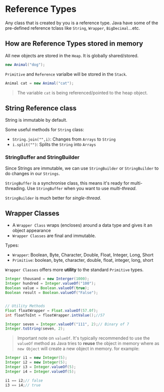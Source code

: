 # Reference Types

Any class that is created by you is a reference type. Java have some of the pre-defined reference tclass like `String`, `Wrapper`, `BigDecimal`...etc.

## How are Reference Types stored in memory

All new objects are stored in the `Heap`. It is globally shared/stored.

```Java
new Animal("dog");
```

`Primitive` and `Reference` varialbe will be stored in the `Stack`.

```Java
Animal cat = new Animal("cat");
```

> The variable `cat` is being referenced/pointed to the heap object.

## String Reference class

String is immutable by default.

Some useful methods for `String` class:

- `String.join("",i)`: Changes from `Arrays` to `String`
- `i.split("")`: Splits the `String` into `Arrays`

### StringBuffer and StringBuilder

Since Strings are immutable, we can use `StringBuilder` or `StringBuilder` to do changes in our `Strings`.

`StringBuffer` is a synchronise class, this means it's ready for multi-threading. Use `StringBuffer` when you want to use *multi-thread*.

`StringBuilder` is much better for *single-thread*.

## Wrapper Classes

- A `Wrapper Class` wraps (encloses) around a data type and gives it an object appearance
- `Wrapper Classes` are final and immutable.

Types:

- `Wrapper`: Boolean, Byte, Character, Double, Float, Integer, Long, Short
- `Primitive`: boolean, byte, character, double, float, integer, long, short

`Wrapper Classes` offers more **utility** to the standard `Primitive` types.

```Java
Integer thousand = new Interger(1000);
Integer hundred = Integer.valueOf("100");
Boolean value = Boolean.valueOf(true);
Boolean result = Boolean.valueOf("False");


// Utility Methods
Float floatWrapper = Float.valueOf(57.0f);
int floatToInt = floatWrapper.intValue();//57

Integer seven = Integer.valueOf("111", 2);// Binary of 7
Integer.toString(seven, 2);
```

> Important note on `valueOf`. It's typically recommended to use the `valueOf` method as Java tries to **reuse** the object in memory where as `new Object` will create a new object in memory. for example:

```Java
Integer i1 = new Integer(5);
Integer i2 = new Integer(5);
Integer i3 = Integer.valueOf(5);
Integer i4 = Integer.valueOf(5);

i1 == i2;// false
i3 == i4;// true
```
